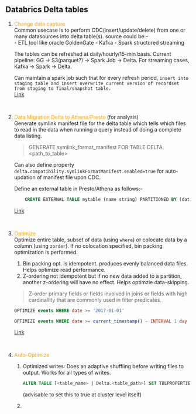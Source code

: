 ## Databrics Delta tables

1. <font color="orange">Change data capture</font> <br>
    Common usecase is to perform CDC(insert/update/delete) from one or many datasources into delta table(s). source could be:- <br>
        - ETL tool like oracle GoldenGate
        - Kafka
        - Spark structured streaming

    The tables can be refreshed at daily/hourly/15-min basis. 
    Current pipeline: GG -> S3(parquet?) -> Spark Job -> Delta. For streaming cases, Kafka -> Spark -> Delta. 

    Can maintain a spark job such that for every refresh period, `insert into staging table and insert overwrite current version of recordset from staging to final/snapshot table.` <br>
    [Link](https://databricks.com/blog/2018/10/29/simplifying-change-data-capture-with-databricks-delta.html)
    
    <br>
    

2. <font color="orange">Data Migration Delta to Athena/Presto</font> (for analysis) <br>
    Generate symlink manifest file for the delta table which tells which files to read in the data when running a query instead of doing a complete data listing. <br>
    > GENERATE symlink_format_manifest FOR TABLE DELTA.<path_to_table> <br>
    
    Can also define property `delta.compatibility.symlinkFormatManifest.enabled=true` for auto-updation of manifest file upon CDC. 

    Define an external table in Presto/Athena as follows:- <br>
    ```sql
        CREATE EXTERNAL TABLE mytable (name string) PARTITIONED BY (date_part date) ROW FORMAT SERDE 'org.apache.hadoop.hive.ql.io.parquet.serde.ParquetHiveSerDe' STORED AS INPUTFORMAT 'org.apache.hadoop.hive.ql.io.SymlinkTextInputFormat'OUTPUTFORMAT 'org.apache.hadoop.hive.ql.io.HiveIgnoreKeyTextOutputFormat'LOCATION '<path-to-delta-table>/_symlink_format_manifest/'
    ```
    [Link](https://docs.databricks.com/delta/presto-integration.html)
    
    <br>


3. <font color="orange">Optimize</font> <br>
    Optimize entire table, subset of data (using `where`) or colocate data by a column (using `zorder`). If no colocation specified, bin packing optimization is performed. <br>
    1. Bin packing opt. is idempotent. produces evenly balanced data files. Helps optimize read performance.
    2. Z-ordering not idempotent but if no new data added to a partition, another z-ordering will have no effect. Helps optimzie data-skipping. 
    > Z-order primary fields or fields involved in joins or fields with high cardinallity that are commonly used in filter predicates. 

    ```sql
    OPTIMIZE events WHERE date >= '2017-01-01'

    OPTIMIZE events WHERE date >= current_timestamp() - INTERVAL 1 day ZORDER BY (eventType)
    ```
    [Link](https://docs.databricks.com/spark/latest/spark-sql/language-manual/delta-optimize.html)

    <br>


4. <font color="orange">Auto-Optimize</font> <br>

    1. Optimized writes: Does an adaptive shuffling before writing files to output. Works for all types of writes. 

        ```sql
        ALTER TABLE [<table_name> | Delta.<table_path>] SET TBLPROPERTIES 'delta.autoOptimize.optimizewrite'= 'true'
        ```
        (advisable to set this to true at cluster level itself)

    2. 



